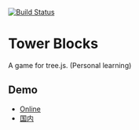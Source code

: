 [![Build Status](https://travis-ci.org/DavidKk/tower-blocks.svg?branch=master)](https://travis-ci.org/DavidKk/tower-blocks)

# Tower Blocks

A game for tree.js. (Personal learning)

## Demo

- [Online](https://davidkk.github.io/tower-blocks/)
- [国内](http://david.gitee.io/tower-blocks/)
